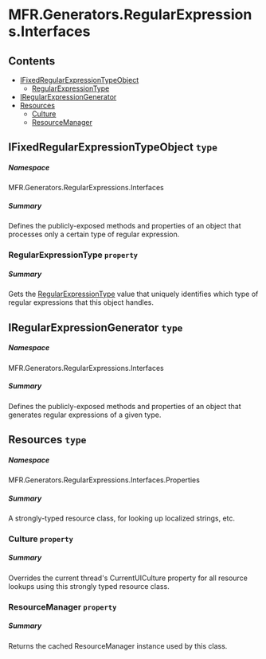 <a name='assembly'></a>
# MFR.Generators.RegularExpressions.Interfaces

## Contents

- [IFixedRegularExpressionTypeObject](#T-MFR-Generators-RegularExpressions-Interfaces-IFixedRegularExpressionTypeObject 'MFR.Generators.RegularExpressions.Interfaces.IFixedRegularExpressionTypeObject')
  - [RegularExpressionType](#P-MFR-Generators-RegularExpressions-Interfaces-IFixedRegularExpressionTypeObject-RegularExpressionType 'MFR.Generators.RegularExpressions.Interfaces.IFixedRegularExpressionTypeObject.RegularExpressionType')
- [IRegularExpressionGenerator](#T-MFR-Generators-RegularExpressions-Interfaces-IRegularExpressionGenerator 'MFR.Generators.RegularExpressions.Interfaces.IRegularExpressionGenerator')
- [Resources](#T-MFR-Generators-RegularExpressions-Interfaces-Properties-Resources 'MFR.Generators.RegularExpressions.Interfaces.Properties.Resources')
  - [Culture](#P-MFR-Generators-RegularExpressions-Interfaces-Properties-Resources-Culture 'MFR.Generators.RegularExpressions.Interfaces.Properties.Resources.Culture')
  - [ResourceManager](#P-MFR-Generators-RegularExpressions-Interfaces-Properties-Resources-ResourceManager 'MFR.Generators.RegularExpressions.Interfaces.Properties.Resources.ResourceManager')

<a name='T-MFR-Generators-RegularExpressions-Interfaces-IFixedRegularExpressionTypeObject'></a>
## IFixedRegularExpressionTypeObject `type`

##### Namespace

MFR.Generators.RegularExpressions.Interfaces

##### Summary

Defines the publicly-exposed methods and properties of an object that processes only a certain type of regular expression.

<a name='P-MFR-Generators-RegularExpressions-Interfaces-IFixedRegularExpressionTypeObject-RegularExpressionType'></a>
### RegularExpressionType `property`

##### Summary

Gets the
[RegularExpressionType](#T-MFR-Generators-RegularExpressions-Constants-RegularExpressionType 'MFR.Generators.RegularExpressions.Constants.RegularExpressionType')
value that uniquely identifies which type of regular expressions
that this object handles.

<a name='T-MFR-Generators-RegularExpressions-Interfaces-IRegularExpressionGenerator'></a>
## IRegularExpressionGenerator `type`

##### Namespace

MFR.Generators.RegularExpressions.Interfaces

##### Summary

Defines the publicly-exposed methods and properties of an object that generates regular expressions of a given type.

<a name='T-MFR-Generators-RegularExpressions-Interfaces-Properties-Resources'></a>
## Resources `type`

##### Namespace

MFR.Generators.RegularExpressions.Interfaces.Properties

##### Summary

A strongly-typed resource class, for looking up localized strings, etc.

<a name='P-MFR-Generators-RegularExpressions-Interfaces-Properties-Resources-Culture'></a>
### Culture `property`

##### Summary

Overrides the current thread's CurrentUICulture property for all
  resource lookups using this strongly typed resource class.

<a name='P-MFR-Generators-RegularExpressions-Interfaces-Properties-Resources-ResourceManager'></a>
### ResourceManager `property`

##### Summary

Returns the cached ResourceManager instance used by this class.
